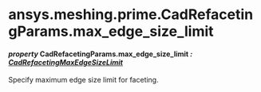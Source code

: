 # ansys.meshing.prime.CadRefacetingParams.max_edge_size_limit



#### *property* CadRefacetingParams.max_edge_size_limit *: [CadRefacetingMaxEdgeSizeLimit](ansys.meshing.prime.CadRefacetingMaxEdgeSizeLimit.md#ansys.meshing.prime.CadRefacetingMaxEdgeSizeLimit)*

Specify maximum edge size limit for faceting.

<!-- !! processed by numpydoc !! -->
